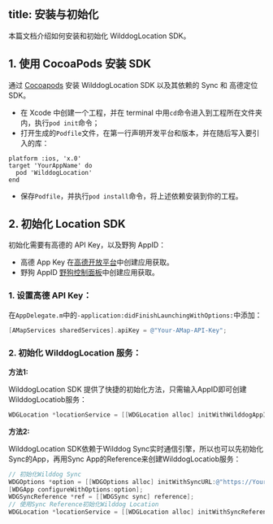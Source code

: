 title: 安装与初始化
---

本篇文档介绍如何安装和初始化 WilddogLocation SDK。


## 1. 使用 CocoaPods 安装 SDK

通过 [Cocoapods](https://cocoapods.org/) 安装 WilddogLocation SDK 以及其依赖的 Sync 和 高德定位 SDK。

* 在 Xcode 中创建一个工程，并在 terminal 中用`cd`命令进入到工程所在文件夹内，执行`pod init`命令；
* 打开生成的`Podfile`文件，在第一行声明开发平台和版本，并在随后写入要引入的库：

```
platform :ios, 'x.0'
target 'YourAppName' do
  pod 'WilddogLocation'
end
```
* 保存`Podfile`，并执行`pod install`命令，将上述依赖安装到你的工程。


## 2. 初始化 Location SDK

初始化需要有高德的 API Key，以及野狗 AppID：

* 高德 App Key 在[高德开放平台](https://lbs.amap.com/)中创建应用获取。
* 野狗 AppID [野狗控制面板](https://www.wilddog.com/dashboard/)中创建应用获取。

### 1. 设置高德 API Key：
在`AppDelegate.m`中的`-application:didFinishLaunchingWithOptions:`中添加：

```objectivec
[AMapServices sharedServices].apiKey = @"Your-AMap-API-Key";
```

### 2. 初始化 WilddogLocation 服务：

**方法1:**

WilddogLocation SDK 提供了快捷的初始化方法，只需输入AppID即可创建WilddogLocatiob服务：

```objectivec
WDGLocation *locationService = [[WDGLocation alloc] initWithWilddogAppID:@"YourAppID"];
```
**方法2:**

WilddogLocation SDK依赖于Wilddog Sync实时通信引擎，所以也可以先初始化Sync的App，再用Sync App的Reference来创建WilddogLocatiob服务：

```objectivec
// 初始化Wilddog Sync
WDGOptions *option = [[WDGOptions alloc] initWithSyncURL:@"https://YourAppID.wilddogio.com"];
[WDGApp configureWithOptions:option];
WDGSyncReference *ref = [[WDGSync sync] reference];
// 使用Sync Reference初始化Wilddog Location
WDGLocation *locationService = [[WDGLocation alloc] initWithSyncReference:ref];
```

